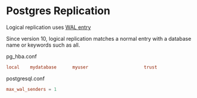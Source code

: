 # Postgres Replication



Logical replication uses [WAL entry](postgres-wal)

Since version 10, logical replication matches a normal entry with a database name 
or keywords such as all.

pg_hba.conf
```conf
local    mydatabase      myuser                     trust
```
postgresql.conf
```conf
max_wal_senders = 1
```
